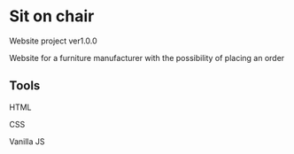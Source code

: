 # Sit on chair
Website project ver1.0.0

Website for a furniture manufacturer with the possibility of placing an order

## Tools 

HTML

CSS

Vanilla JS